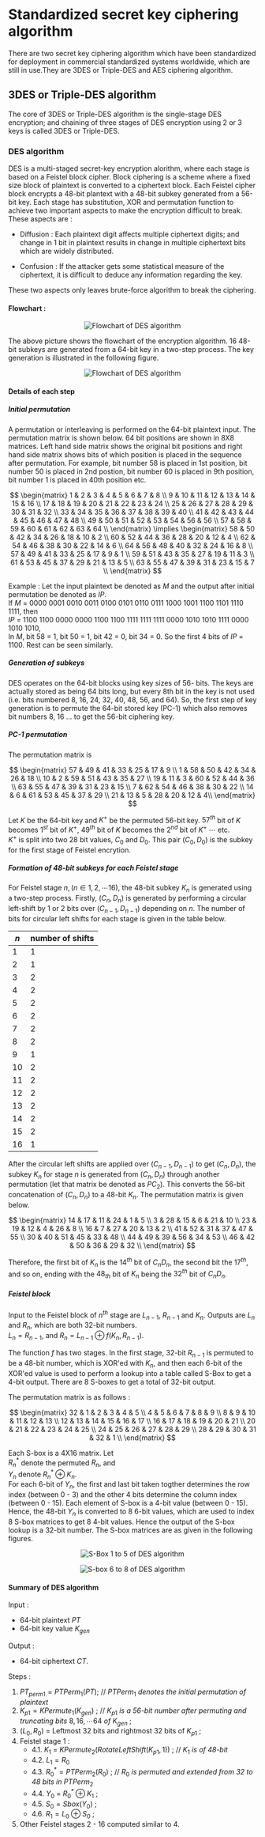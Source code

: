# Standardized secret key ciphering algorithm

There are two secret key ciphering algorithm which have been standardized for
deployment in commercial standardized systems worldwide, which are still in use.They are 3DES or Triple-DES and AES ciphering algorithm.

## 3DES or Triple-DES algorithm

The core of 3DES or Triple-DES algorithm is the single-stage DES encryption; 
and chaining of three stages of DES encryption using 2 or 3 keys is called 3DES
or Triple-DES.   

### DES algorithm

DES is a multi-staged secret-key encryption alorithm, where each stage is 
based on a Feistel block cipher. Block ciphering is a scheme where a fixed size
block of plaintext is converted to a ciphertext block. Each Feistel cipher block
encrypts a 48-bit plantext with a 48-bit subkey generated from a 56-bit key.
Each stage has substitution, XOR and permutation function to achieve two 
important aspects to make the encryption difficult to break. These aspects are :
- Diffusion : Each plaintext digit affects multiple ciphertext digits; and 
change in 1 bit in plaintext results in change in multiple ciphertext bits which
are widely distributed.

- Confusion : If the attacker gets some statistical measure of the ciphertext,
it is difficult to deduce any information regarding the key.

These two aspects only leaves brute-force algorithm to break the ciphering. 

#### Flowchart :
<p align="center">
<img src=./DES-algorithm-flowchart.png
alt="Flowchart of DES algorithm">
</p>

The above picture shows the flowchart of the encryption algorithm. 16 48-bit subkeys are generated from a 64-bit key in a two-step process. The key generation is illustrated in the following figure.

<p align="center">
<img src=./des_key_gen.png
alt="Flowchart of DES algorithm">
</p>

#### Details of each step

##### Initial permutation
A permutation or interleaving is performed on the 64-bit plaintext input. The permutation matrix is shown below. 64 bit positions are shown in 8X8 matrices. Left hand side matrix shows the original bit positions and right hand side matrix shows bits of which position is placed in the sequence after permutation. For example, bit number 58 is placed in 1st position, bit number 50 is placed in 2nd postion, bit number 60 is placed in 9th position, bit number 1 is placed in 40th position etc.

$$
\begin{matrix}
1 & 2 & 3 & 4 & 5 & 6 & 7 & 8 \\
9 & 10 & 11 & 12 & 13 & 14 & 15 & 16 \\
17 & 18 & 19 & 20 & 21 & 22 & 23 & 24 \\
25 & 26 & 27 & 28 & 29 & 30 & 31 & 32 \\
33 & 34 & 35 & 36 & 37 & 38 & 39 & 40 \\
41 & 42 & 43 & 44 & 45 & 46 & 47 & 48 \\
49 & 50 & 51 & 52 & 53 & 54 & 56 & 56 \\
57 & 58 & 59 & 60 & 61 & 62 & 63 & 64 \\
\end{matrix} \implies
\begin{matrix}
58 & 50 & 42 & 34 & 26 & 18 & 10 & 2 \\
60 & 52 & 44 & 36 & 28 & 20 & 12 & 4 \\
62 & 54 & 46 & 38 & 30 & 22 & 14 & 6 \\
64 & 56 & 48 & 40 & 32 & 24 & 16 & 8 \\
57 & 49 & 41 & 33 & 25 & 17 & 9 & 1 \\
59 & 51 & 43 & 35 & 27 & 19 & 11 & 3 \\
61 & 53 & 45 & 37 & 29 & 21 & 13 & 5 \\
63 & 55 & 47 & 39 & 31 & 23 & 15 & 7 \\ 
\end{matrix}
$$

Example : Let the input plaintext be denoted as $M$ and the output after initial permutation be denoted as $IP$. <br />
If $M$ = 0000 0001 0010 0011 0100 0101 0110 0111 1000 1001 1100 1101 1110 1111, then <br />
$IP$ = 1100 1100 0000 0000 1100 1100 1111 1111 1111 0000 1010 1010 1111 0000 1010 1010, <br />
In $M$, bit 58 = 1, bit 50 = 1, bit 42 = 0, bit 34 = 0. So the first 4 bits of $IP$ = 1100. Rest can be seen similarly.

##### Generation of subkeys
DES operates on the 64-bit blocks using key sizes of 56- bits. The keys are actually
stored as being 64 bits long, but every 8th bit in the key is not used (i.e. bits numbered
8, 16, 24, 32, 40, 48, 56, and 64). So, the first step of key generation is to 
permute the 64-bit stored key (PC-1) which also removes bit numbers 8, 16 ... to get the 56-bit ciphering key.

##### PC-1 permutation
The permutation matrix is

$$
\begin{matrix}
57 & 49 & 41 & 33 & 25 & 17 & 9 \\
1 & 58 & 50 & 42 & 34 & 26 & 18 \\
10 & 2 & 59 & 51 & 43 & 35 & 27 \\
19 & 11 & 3 & 60 & 52 & 44 & 36 \\
63 & 55 & 47 & 39 & 31 & 23 & 15 \\
7 & 62 & 54 & 46 & 38 & 30 & 22 \\
14 & 6 & 61 & 53 & 45 & 37 & 29 \\
21 & 13 & 5 & 28 & 20 & 12 & 4\\
\end{matrix}
$$

Let $K$ be the 64-bit key and $K^+$ be the permuted 56-bit key.
$57^{th}$ bit of $K$ becomes $1^{st}$ bit of $K^+$, $49^{th}$ bit
of $K$ becomes the $2^{nd}$ bit of $K^+$ $\cdots$ etc. <br />
$K^+$ is split into two $28$ bit values, $C_0$ and $D_0$. This pair 
$(C_0, D_0)$ is the subkey for the first stage of Feistel encrytion.   

##### Formation of 48-bit subkeys for each Feistel stage
For Feistel stage $n, (n \in {1,2,\cdots 16})$, the 48-bit subkey $K_n$ is
generated using a two-step process. Firstly, $(C_n, D_n)$ is generated
by performing a circular left-shift by 1 or 2 bits over $(C_{n-1}, D_{n-1})$ 
depending on $n$. The number of bits for circular left shifts for each stage is
given in the table below.

| $n$ | number of shifts |
| --- | ---|
| $1$ | $1$ |
| $2$ | $1$ |
| $3$ | $2$ |
| $4$ | $2$ |
| $5$ | $2$ |
| $6$ | $2$ |
| $7$ | $2$ |
| $8$ | $2$ |
| $9$ | $1$ |
| $10$ | $2$ |
| $11$ | $2$ |
| $12$ | $2$ |
| $13$ | $2$ |
| $14$ | $2$ |
| $15$ | $2$ |
| $16$ | $1$ |

After the circular left shifts are applied over $(C_{n-1}, D_{n-1})$ to get $(C_n, D_n)$, the subkey $K_n$ for stage $n$ is generated from $(C_n, D_n)$ through another permutation (let that matrix be denoted as $PC_2$). This converts the 56-bit concatenation of $(C_n, D_n)$ to a 48-bit $K_n$. The permutation matrix is given below.

$$
\begin{matrix}
14 & 17 & 11 & 24 & 1 & 5 \\
3 & 28 & 15 & 6 & 21 & 10 \\
23 & 19 & 12 & 4 & 26 & 8 \\
16 & 7 & 27 & 20 & 13 & 2 \\
41 & 52 & 31 & 37 & 47 & 55 \\
30 & 40 & 51 & 45 & 33 & 48 \\
44 & 49 & 39 & 56 & 34 & 53 \\
46 & 42 & 50 & 36 & 29 & 32 \\
\end{matrix}
$$

Therefore, the first bit of $K_n$ is the $14^{th}$ bit of $C_nD_n$, the second bit the $17^{th}$, and so
on, ending with the $48_{th}$ bit of $K_n$ being the $32^{th}$ bit of $C_nD_n$.

##### Feistel block

Input to the Feistel block of $n^{th}$ stage are $L_{n-1}$, $R_{n-1}$ and $K_n$.  Outputs are $L_n$ and $R_n$, which are both 32-bit numbers.  
$L_n = R_{n-1}$, and $R_n = L_{n-1} \oplus f(K_{n}, R_{n-1})$.

The function $f$ has two stages. In the first stage, 32-bit $R_{n-1}$ is permuted to be a 48-bit number, which is XOR'ed with $K_n$, and then each 6-bit of the XOR'ed value is used to perform a lookup into a table called S-Box to get a 4-bit output. There are 8 S-boxes to get a total of 32-bit output.

The permutation matrix is as follows :<br />

$$
\begin{matrix}
32 & 1 & 2 & 3 & 4 & 5 \\
4 & 5 & 6 & 7 & 8 & 9 \\
8 & 9 & 10 & 11 & 12 & 13 \\
12 & 13 & 14 & 15 & 16 & 17 \\
16 & 17 & 18 & 19 & 20 & 21 \\
20 & 21 & 22 & 23 & 24 & 25 \\
24 & 25 & 26 & 27 & 28 & 29 \\
28 & 29 & 30 & 31 & 32 & 1 \\
\end{matrix}
$$

Each S-box is a 4X16 matrix. Let <br />
$R^*_n$ denote the permuted $R_n$, and <br />
$Y_n$ denote $R^*_n \oplus K_n$. <br /> 
For each 6-bit of $Y_n$, the first and last bit taken togther determines the row index (between 0 - 3) and the other 4 bits determine the column index (between 0 - 15). Each element of S-box is a 4-bit value (between 0 - 15). Hence, the 48-bit $Y_n$ is converted to 8 6-bit values, which are used to index 8 S-box matrices to get 8 4-bit values. Hence the output of the S-box lookup is a 32-bit number. The S-box matrices are as given in the following figures.

<p align="center">
<img src=./sbox_1_5.png
alt="S-Box 1 to 5 of DES algorithm">
</p>

<p align="center">
<img src=./sbox_6_8.png
alt="S-box 6 to 8 of DES algorithm">
</p>

#### Summary of DES algorithm

Input : <br /> 
- 64-bit plaintext $PT$
- 64-bit key value $K_{gen}$

Output : <br />
- 64-bit ciphertext $CT$.

Steps :
1. $PT_{perm1} = PTPerm_1(PT)$; // $PTPerm_1$ *denotes the  initial permutation of plaintext*
2. $K_{p1}= KPermute_1(K_{gen})$ ; // $K_{p1}$ *is a 56-bit number after permuting and truncating bits* $8,16,\cdots 64$ *of* $K_{gen}$ ;
3. $(L_0,R_0)$ = Leftmost 32 bits and rightmost 32 bits of $K_{p1}$ ;
4. Feistel stage 1 :
   - 4.1. $K_1$ = $KPermute_2(RotateLeftShift(K_{p1},1))$ ; // $K_1$ *is of 48-bit*
   - 4.2. $L_1 = R_0$
   - 4.3. $R^*_0 = PTPerm_2(R_0)$ ; // $R_0$ *is permuted and extended from 32 to 48 bits in* $PTPerm_2$
   - 4.4. $Y_0$ = $R^*_0 \oplus K_1$ ;
   - 4.5. $S_0 = Sbox(Y_0)$ ;
   - 4.6. $R_1 = L_0 \oplus S_0$ ;
5. Other Feistel stages 2 - 16 computed similar to 4.


